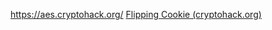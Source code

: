 https://aes.cryptohack.org/
[Flipping Cookie (cryptohack.org)](https://aes.cryptohack.org/flipping_cookie/)